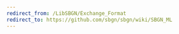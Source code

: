 ```yaml
---
redirect_from: /LibSBGN/Exchange_Format
redirect_to: https://github.com/sbgn/sbgn/wiki/SBGN_ML
---
```

